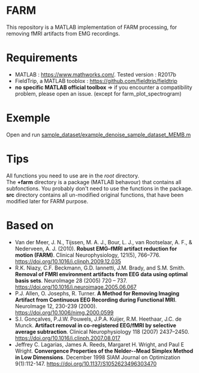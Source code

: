 # FARM
This repository is a MATLAB implementation of FARM processing, for removing fMRI artifacts from EMG recordings.

# Requirements
- MATLAB : https://www.mathworks.com/. Tested version : R2017b
- FieldTrip, a MATLAB tooblox : https://github.com/fieldtrip/fieldtrip
- **no specific MATLAB official toolbox** => if you encounter a compatibility problem, please open an issue. (except for farm_plot_spectrogram)

# Exemple
Open and run [sample_dataset/example_denoise_sample_dataset_MEMB.m](sample_dataset/example_denoise_sample_dataset_MEMB.m)

# Tips
All functions you need to use are in the _root_ directory.  
The **+farm** directory is a package (MATLAB behavour) that contains all subfonctions. You probably don't need to use the functions in the package.  
**src** directory contains all un-modified original functions, that have been modified later for FARM purpose.

# Based on
- Van der Meer, J. N., Tijssen, M. A. J., Bour, L. J., van Rootselaar, A. F., & Nederveen, A. J. (2010). **Robust EMG–fMRI artifact reduction for motion (FARM)**. Clinical Neurophysiology, 121(5), 766–776. https://doi.org/10.1016/j.clinph.2009.12.035
- R.K. Niazy, C.F. Beckmann, G.D. Iannetti, J.M. Brady, and S.M. Smith. **Removal of FMRI environment artifacts from EEG data using optimal basis sets**. NeuroImage 28 (2005) 720 – 737. https://doi.org/10.1016/j.neuroimage.2005.06.067
- P.J. Allen, O. Josephs, R. Turner. **A Method for Removing Imaging Artifact from Continuous EEG Recording during Functional MRI**. NeuroImage 12, 230-239 (2000). https://doi.org/10.1006/nimg.2000.0599
- S.I. Gonçalves, P.J.W. Pouwels, J.P.A. Kuijer, R.M. Heethaar, J.C. de Munck. **Artifact removal in co-registered EEG/fMRI by selective average subtraction**. Clinical Neurophysiology 118 (2007) 2437–2450. https://doi.org/10.1016/j.clinph.2007.08.017
- Jeffrey C. Lagarias, James A. Reeds, Margaret H. Wright, and Paul E Wright. **Convergence Properties of the Nelder--Mead Simplex Method in Low Dimensions**. December 1998 SIAM Journal on Optimization 9(1):112-147. https://doi.org/10.1137/S1052623496303470
